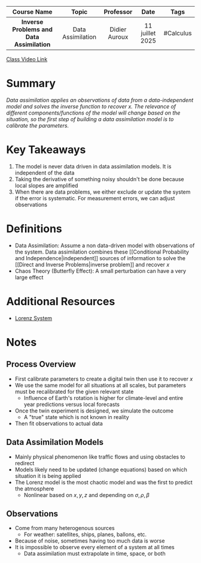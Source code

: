 |                Course Name                 |       Topic       |   Professor   |      Date       |   Tags    |
| :----------------------------------------: | :---------------: | :-----------: | :-------------: | :-------: |
| **Inverse Problems and Data Assimilation** | Data Assimilation | Didier Auroux | 11 juillet 2025 | #Calculus |

[Class Video Link](https://dstisas-my.sharepoint.com/personal/blaise_pascal_nuc_dsti_institute/_layouts/15/stream.aspx?id=%2Fpersonal%2Fblaise%5Fpascal%5Fnuc%5Fdsti%5Finstitute%2FDocuments%2FRecordings%2FA24%20%2D%20Common%20Link%20DSDEDA%2D20250711%5F132853%2DMeeting%20Recording%2Emp4&nav=eyJyZWZlcnJhbEluZm8iOnsicmVmZXJyYWxBcHAiOiJTdHJlYW1XZWJBcHAiLCJyZWZlcnJhbFZpZXciOiJTaGFyZURpYWxvZy1MaW5rIiwicmVmZXJyYWxBcHBQbGF0Zm9ybSI6IldlYiIsInJlZmVycmFsTW9kZSI6InZpZXcifX0%3D&nav=eyJyZWZlcnJhbEluZm8iOnsicmVmZXJyYWxBcHAiOiJTdHJlYW1XZWJBcHAiLCJyZWZlcnJhbFZpZXciOiJTaGFyZURpYWxvZy1MaW5rIiwicmVmZXJyYWxBcHBQbGF0Zm9ybSI6IldlYiIsInJlZmVycmFsTW9kZSI6InZpZXcifX0=&ga=1)

# Summary
*Data assimilation applies an observations of data from a data-independent model and solves the inverse function to recover $x$. The relevance of different components/functions of the model will change based on the situation, so the first step of building a data assimilation model is to calibrate the parameters.*

# Key Takeaways
1. The model is never data driven in data assimilation models. It is independent of the data 
2. Taking the derivative of something noisy shouldn't be done because local slopes are amplified
3. When there are data problems, we either exclude or update the system if the error is systematic. For measurement errors, we can adjust observations

# Definitions
- Data Assimilation: Assume a non data-driven model with observations of the system. Data assimilation combines these [[Conditional Probability and Independence|independent]] sources of information to solve the [[Direct and Inverse Problems|inverse problem]] and recover $x$
- Chaos Theory (Butterfly Effect): A small perturbation can have a very large effect

# Additional Resources
- [Lorenz System](https://en.wikipedia.org/wiki/Lorenz_system)

# Notes
## Process Overview
- First calibrate parameters to create a digital twin then use it to recover $x$
- We use the same model for all situations at all scales, but parameters must be recalibrated for the given relevant state
	- Influence of Earth's rotation is higher for climate-level and entire year predictions versus local forecasts
- Once the twin experiment is designed, we simulate the outcome
	- A "true" state which is not known in reality
- Then fit observations to actual data
## Data Assimilation Models
- Mainly physical phenomenon like traffic flows and using obstacles to redirect
- Models likely need to be updated (change equations) based on which situation it is being applied
- The Lorenz model is the most chaotic model and was the first to predict the atmosphere
	- Nonlinear based on $x,y,z$ and depending on $\sigma, \rho, \beta$
## Observations
- Come from many heterogenous sources
	- For weather: satellites, ships, planes, ballons, etc.
- Because of noise, sometimes having too much data is worse
- It is impossible to observe every element of a system at all times
	- Data assimilation must extrapolate in time, space, or both